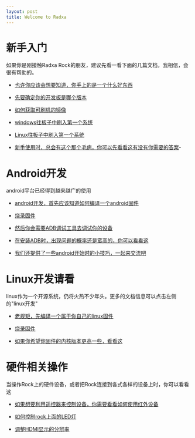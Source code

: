 ```yaml
---
layout: post
title: Welcome to Radxa
---
```


# 新手入门

如果你是刚接触Radxa Rock的朋友，建议先看一看下面的几篇文档，我相信，会很有帮助的。

* [也许你应该会想要知道，你手上的是一个什么好东西](http://kevinxiasx.github.io/2014/12/29/products.html)

* [先要确定你的开发板是哪个版本](http://kevinxiasx.github.io/2015/07/21/product-history.html)  

* [如何获取可刷机的镜像](http://kevinxiasx.github.io/2015/07/21/tiro-read.html)  

* [windows往板子中刷入第一个系统](http://kevinxiasx.github.io/2014/12/28/Flash-image-to-nand-windows.html)

* [Linux往板子中刷入第一个系统](http://kevinxiasx.github.io/2014/12/28/Flash-image-to-nand-linux.html)

* [新手使用时，总会有这个那个毛病，你可以先看看这有没有你需要的答案](http://kevinxiasx.github.io/2014/12/29/Q-and-A.html)-

# Android开发

android平台已经得到越来越广的使用

* [android开发，首先应该知道如何编译一个android固件](/2015/07/17/build-android-firework.html)

* [烧录固件](/2014/12/28/Flash-image-to-nand-windows.html)

* [然后你会需要ADB调试工具去调试你的设备](/2015/07/17/install-adb.html)

* [在安装ADB时，出现问题的概率还是蛮高的，你可以看看这](/2015/07/22/adb-trouble.html)

* [我们还提供了一些android开始时的小技巧，一起来交流吧](/2015/07/20/android-tip.html)

# Linux开发请看  

linux作为一个开源系统，仍将火热不少年头。更多的文档信息可以点击左侧的"linux开发"

* [老规矩，先编译一个属于你自己的linux固件](/2015/07/17/build-Linux-firework.html)

* [烧录固件](/2014/12/28/Flash-image-to-nand-linux.html)

* [如果你希望你固件的内核版本更高一些，看看这](/2015/07/17/build-kernel3.18+.html)


# 硬件相关操作

当操作Rock上的硬件设备，或者把Rock连接到各式各样的设备上时，你可以看看这

* [如果想要利用遥控器来控制设备，你需要看看如何使用红外设备](/2015/07/18/Infrared-configure.html)

* [如何控制rock上面的LED灯](/2015/01/06/control-led-with-gpio.html)

* [调整HDMI显示的分辨率](/2015/05/17/HDMI-resolution-adjustment.html)



